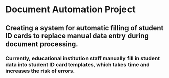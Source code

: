 # Document Automation Project

## Creating a system for automatic filling of student ID cards to replace manual data entry during document processing.

### Currently, educational institution staff manually fill in student data into student ID card templates, which takes time and increases the risk of errors.